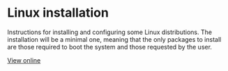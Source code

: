 # Linux installation

Instructions for installing and configuring some Linux distributions. The installation will be a minimal one, meaning that the only packages to install are those required to boot the system and those requested by the user.

[View online](https://icanalesm.github.io/linux-installation/)